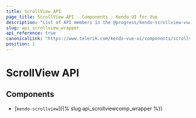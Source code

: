 ```yaml
---
title: ScrollView API
page_title: ScrollView API - Components - Kendo UI for Vue
description: "List of API members in the @progress/kendo-scrollview-vue-wrapper package, part of Kendo UI for Vue."
slug: api_scrollview_wrapper
api_reference: true
canonicalLink: "https://www.telerik.com/kendo-vue-ui/components/scrollview/api/"
position: 1
---
```


# ScrollView API

## Components

* [`kendo-scrollview`]({% slug api_scrollviewcomp_wrapper %})